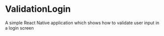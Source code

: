 # ValidationLogin
 A simple React Native application which shows how to validate user input in a login screen
